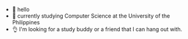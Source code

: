 - 👋 hello
- 📑 currently studying Computer Science at the University of the Philippines
- 👌 I'm looking for a study buddy or a friend that I can hang out with.



<!---
nathan-aquino-hub/nathan-aquino-hub is a ✨ special ✨ repository because its `README.md` (this file) appears on your GitHub profile.
You can click the Preview link to take a look at your changes.
--->

